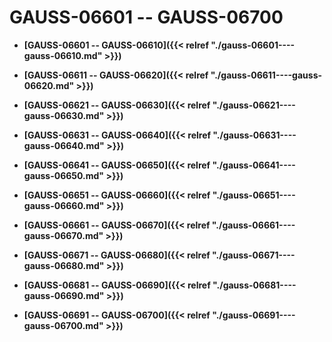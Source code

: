 # GAUSS-06601 -- GAUSS-06700<a name="ZH-CN_TOPIC_0302073368"></a>

-   **[GAUSS-06601 -- GAUSS-06610]({{< relref "./gauss-06601----gauss-06610.md" >}})**  

-   **[GAUSS-06611 -- GAUSS-06620]({{< relref "./gauss-06611----gauss-06620.md" >}})**  

-   **[GAUSS-06621 -- GAUSS-06630]({{< relref "./gauss-06621----gauss-06630.md" >}})**  

-   **[GAUSS-06631 -- GAUSS-06640]({{< relref "./gauss-06631----gauss-06640.md" >}})**  

-   **[GAUSS-06641 -- GAUSS-06650]({{< relref "./gauss-06641----gauss-06650.md" >}})**  

-   **[GAUSS-06651 -- GAUSS-06660]({{< relref "./gauss-06651----gauss-06660.md" >}})**  

-   **[GAUSS-06661 -- GAUSS-06670]({{< relref "./gauss-06661----gauss-06670.md" >}})**  

-   **[GAUSS-06671 -- GAUSS-06680]({{< relref "./gauss-06671----gauss-06680.md" >}})**  

-   **[GAUSS-06681 -- GAUSS-06690]({{< relref "./gauss-06681----gauss-06690.md" >}})**  

-   **[GAUSS-06691 -- GAUSS-06700]({{< relref "./gauss-06691----gauss-06700.md" >}})**  


